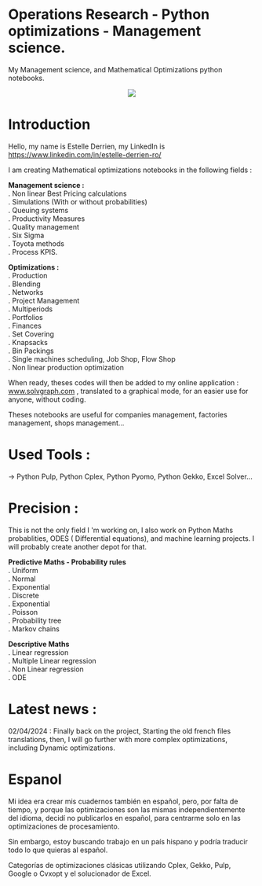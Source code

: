 # Operations Research - Python optimizations - Management science.
My Management science, and Mathematical Optimizations python notebooks.

<p align="center" >
  <img  src="https://github.com/estellederrien/python-data-science/blob/master/operationsresearch.png" >
</p>

# Introduction

Hello, my name is Estelle Derrien, my LinkedIn is https://www.linkedin.com/in/estelle-derrien-ro/

I am creating Mathematical optimizations notebooks in the following fields :

<b>Management science :</b><br>
. Non linear Best Pricing calculations<br>
. Simulations (With or without probabilities)<br>
. Queuing systems<br>
. Productivity Measures<br>
. Quality management<br>
. Six Sigma<br>
. Toyota methods<br>
. Process KPIS.<br>

<b>Optimizations :</b><br>
. Production<br>
. Blending <br>
. Networks <br>
. Project Management<br>
. Multiperiods <br>
. Portfolios <br>
. Finances <br>
. Set Covering <br>
. Knapsacks<br>
. Bin Packings<br>
. Single machines scheduling, Job Shop, Flow Shop<br>
. Non linear production optimization<br>

When ready, theses codes will then be added to my online application : www.solvgraph.com , translated to a graphical mode, for an easier use for anyone, without coding.

Theses notebooks are useful for companies management, factories management, shops management...

# Used Tools :
-> Python Pulp, Python Cplex, Python Pyomo, Python Gekko, Excel Solver...

# Precision :
This is not the only field I 'm working on, I also work on Python Maths probablities, ODES ( Differential equations), and machine learning projects. I will probably create another depot for that.

<b>Predictive Maths - Probability rules</b><br>
. Uniform<br>
. Normal<br>
. Exponential<br>
. Discrete<br>
. Exponential<br>
. Poisson<br>
. Probability tree<br>
. Markov chains

<b>Descriptive Maths</b><br>
. Linear regression<br>
. Multiple Linear regression<br>
. Non Linear regression <br>
. ODE<br>

# Latest news : 

02/04/2024 : Finally back on the project, Starting the old french files translations, then, I will go further with more complex optimizations, including Dynamic optimizations.

# Espanol

Mi idea era crear mis cuadernos también en español, pero, por falta de tiempo, y porque las optimizaciones son las mismas independientemente del idioma, decidí no publicarlos en español, para centrarme solo en las optimizaciones de procesamiento.

Sin embargo, estoy buscando trabajo en un país hispano y podría traducir todo lo que quieras al español.

Categorías de optimizaciones clásicas utilizando Cplex, Gekko, Pulp, Google o Cvxopt y el solucionador de Excel.



